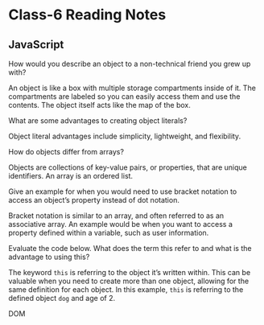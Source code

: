 # Class-6 Reading Notes

## JavaScript

How would you describe an object to a non-technical friend you grew up with?

An object is like a box with multiple storage compartments inside of it. The compartments are labeled so you can easily access them and use the contents. The object itself acts like the map of the box.

What are some advantages to creating object literals?

Object literal advantages include simplicity, lightweight, and flexibility. 

How do objects differ from arrays?

Objects are collections of key-value pairs, or properties, that are unique identifiers. An array is an ordered list.

Give an example for when you would need to use bracket notation to access an object’s property instead of dot notation.

Bracket notation is similar to an array, and often referred to as an associative array. An example would be when you want to access a property defined within a variable, such as user information.

Evaluate the code below. What does the term this refer to and what is the advantage to using this?

The keyword `this` is referring to the object it’s written within. This can be valuable when you need to create more than one object, allowing for the same definition for each object. In this example, `this` is referring to the defined object `dog` and age of 2. 

DOM

